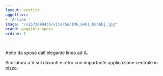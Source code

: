 ```yaml
---
layout: vestito
aggettivi:
- 'A-line '
image: "/v1572699455/viterbo/IMG_6481_h0hbbj.jpg"
brand: gaggioli-sposi
ordine: 1

---
```

Abito da sposa dall'elegante linea ad A.

Scollatura a V sul davanti e retro con importante applicazione centrale  in pizzo.